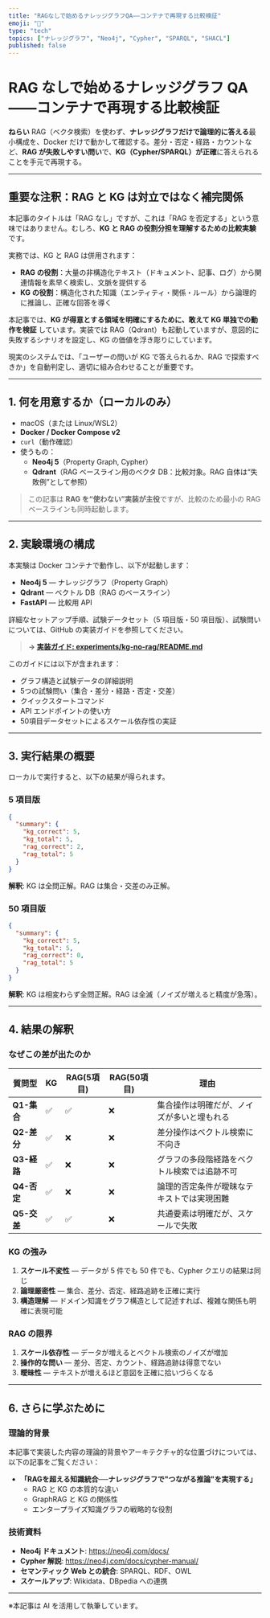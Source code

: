 ```yaml
---
title: "RAGなしで始めるナレッジグラフQA——コンテナで再現する比較検証"
emoji: "🧠"
type: "tech"
topics: ["ナレッジグラフ", "Neo4j", "Cypher", "SPARQL", "SHACL"]
published: false
---
```


# RAG なしで始めるナレッジグラフ QA——コンテナで再現する比較検証

**ねらい**
RAG（ベクタ検索）を使わず、**ナレッジグラフだけで論理的に答える**最小構成を、Docker だけで動かして確認する。差分・否定・経路・カウントなど、**RAG が失敗しやすい問い**で、**KG（Cypher/SPARQL）が正確**に答えられることを手元で再現する。

---

## 重要な注釈：RAG と KG は対立ではなく補完関係

本記事のタイトルは「RAG なし」ですが、これは「RAG を否定する」という意味ではありません。むしろ、**KG と RAG の役割分担を理解するための比較実験** です。

実務では、KG と RAG は併用されます：

- **RAG の役割**：大量の非構造化テキスト（ドキュメント、記事、ログ）から関連情報を素早く検索し、文脈を提供する
- **KG の役割**：構造化された知識（エンティティ・関係・ルール）から論理的に推論し、正確な回答を導く

本記事では、**KG が得意とする領域を明確にするために、敢えて KG 単独での動作を検証** しています。実装では RAG（Qdrant）も起動していますが、意図的に失敗するシナリオを設定し、KG の価値を浮き彫りにしています。

現実のシステムでは、「ユーザーの問いが KG で答えられるか、RAG で探索すべきか」を自動判定し、適切に組み合わせることが重要です。

---

## 1. 何を用意するか（ローカルのみ）

- macOS（または Linux/WSL2）
- **Docker / Docker Compose v2**
- `curl`（動作確認）
- 使うもの：
  - **Neo4j 5**（Property Graph, Cypher）
  - **Qdrant**（RAG ベースライン用のベクタ DB：比較対象。RAG 自体は“失敗例”として参照）

> この記事は **RAG を“使わない”実装が主役**ですが、比較のため最小の RAG ベースラインも同時起動します。

---

## 2. 実験環境の構成

本実験は Docker コンテナで動作し、以下が起動します：

- **Neo4j 5** — ナレッジグラフ（Property Graph）
- **Qdrant** — ベクトル DB（RAG のベースライン）
- **FastAPI** — 比較用 API

詳細なセットアップ手順、試験データセット（5 項目版・50 項目版）、試験問いについては、GitHub の実装ガイドを参照してください。

> **→ [実装ガイド: experiments/kg-no-rag/README.md](https://github.com/DevRev-JP/tech-blog/tree/main/experiments/kg-no-rag)**

このガイドには以下が含まれます：

- グラフ構造と試験データの詳細説明
- 5つの試験問い（集合・差分・経路・否定・交差）
- クイックスタートコマンド
- API エンドポイントの使い方
- 50項目データセットによるスケール依存性の実証

---

## 3. 実行結果の概要

ローカルで実行すると、以下の結果が得られます。

### 5 項目版

```json
{
  "summary": {
    "kg_correct": 5,
    "kg_total": 5,
    "rag_correct": 2,
    "rag_total": 5
  }
}
```

**解釈**: KG は全問正解。RAG は集合・交差のみ正解。

### 50 項目版

```json
{
  "summary": {
    "kg_correct": 5,
    "kg_total": 5,
    "rag_correct": 0,
    "rag_total": 5
  }
}
```

**解釈**: KG は相変わらず全問正解。RAG は全滅（ノイズが増えると精度が急落）。

---

## 4. 結果の解釈

### なぜこの差が出たのか

| 質問型 | KG | RAG(5項目) | RAG(50項目) | 理由 |
|------|----|----|----|----|
| **Q1-集合** | ✅ | ✅ | ❌ | 集合操作は明確だが、ノイズが多いと埋もれる |
| **Q2-差分** | ✅ | ❌ | ❌ | 差分操作はベクトル検索に不向き |
| **Q3-経路** | ✅ | ❌ | ❌ | グラフの多段階経路をベクトル検索では追跡不可 |
| **Q4-否定** | ✅ | ❌ | ❌ | 論理的否定条件が曖昧なテキストでは実現困難 |
| **Q5-交差** | ✅ | ✅ | ❌ | 共通要素は明確だが、スケールで失敗 |

### KG の強み

1. **スケール不変性** — データが 5 件でも 50 件でも、Cypher クエリの結果は同じ
2. **論理厳密性** — 集合、差分、否定、経路追跡を正確に実行
3. **構造理解** — ドメイン知識をグラフ構造として記述すれば、複雑な関係も明確に表現可能

### RAG の限界

1. **スケール依存性** — データが増えるとベクトル検索のノイズが増加
2. **操作的な問い** — 差分、否定、カウント、経路追跡は得意でない
3. **曖昧性** — テキストが増えるほど意図を正確に拾いづらくなる

---

## 6. さらに学ぶために

### 理論的背景

本記事で実装した内容の理論的背景やアーキテクチャ的な位置づけについては、以下の記事をご覧ください：

- **「RAGを超える知識統合──ナレッジグラフで"つながる推論"を実現する」**
  - RAG と KG の本質的な違い
  - GraphRAG と KG の関係性
  - エンタープライズ知識グラフの戦略的な役割

### 技術資料

- **Neo4j ドキュメント**: https://neo4j.com/docs/
- **Cypher 解説**: https://neo4j.com/docs/cypher-manual/
- **セマンティック Web との統合**: SPARQL、RDF、OWL
- **スケールアップ**: Wikidata、DBpedia への連携

---

※本記事は AI を活用して執筆しています。
